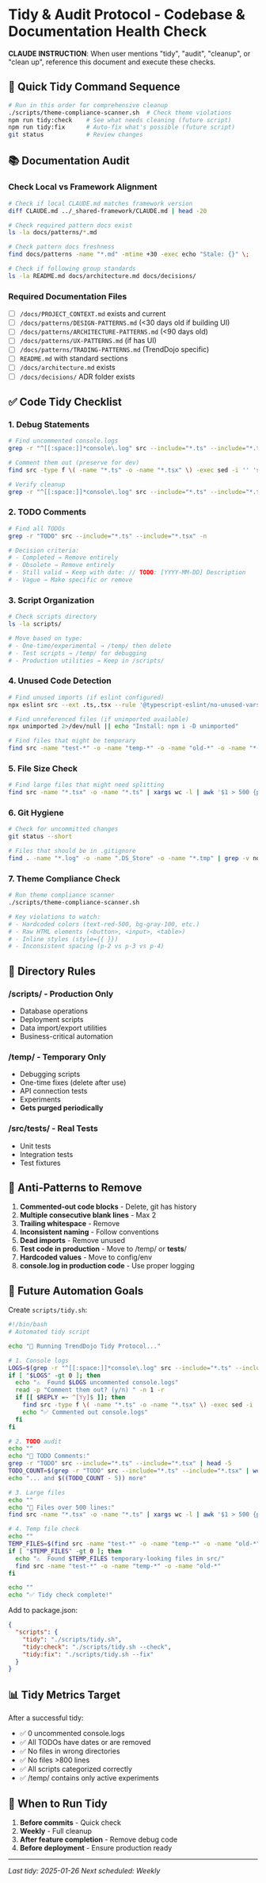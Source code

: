 # Tidy & Audit Protocol - Codebase & Documentation Health Check

**CLAUDE INSTRUCTION**: When user mentions "tidy", "audit", "cleanup", or "clean up", reference this document and execute these checks.

## 🎯 Quick Tidy Command Sequence

```bash
# Run in this order for comprehensive cleanup
./scripts/theme-compliance-scanner.sh  # Check theme violations
npm run tidy:check    # See what needs cleaning (future script)
npm run tidy:fix      # Auto-fix what's possible (future script)
git status            # Review changes
```

## 📚 Documentation Audit

### Check Local vs Framework Alignment
```bash
# Check if local CLAUDE.md matches framework version
diff CLAUDE.md ../_shared-framework/CLAUDE.md | head -20

# Check required pattern docs exist
ls -la docs/patterns/*.md

# Check pattern docs freshness
find docs/patterns -name "*.md" -mtime +30 -exec echo "Stale: {}" \;

# Check if following group standards
ls -la README.md docs/architecture.md docs/decisions/
```

### Required Documentation Files
- [ ] `/docs/PROJECT_CONTEXT.md` exists and current
- [ ] `/docs/patterns/DESIGN-PATTERNS.md` (<30 days old if building UI)
- [ ] `/docs/patterns/ARCHITECTURE-PATTERNS.md` (<90 days old)
- [ ] `/docs/patterns/UX-PATTERNS.md` (if has UI)
- [ ] `/docs/patterns/TRADING-PATTERNS.md` (TrendDojo specific)
- [ ] `README.md` with standard sections
- [ ] `/docs/architecture.md` exists
- [ ] `/docs/decisions/` ADR folder exists

## ✅ Code Tidy Checklist

### 1. Debug Statements
```bash
# Find uncommented console.logs
grep -r "^[[:space:]]*console\.log" src --include="*.ts" --include="*.tsx" | wc -l

# Comment them out (preserve for dev)
find src -type f \( -name "*.ts" -o -name "*.tsx" \) -exec sed -i '' 's/^[[:space:]]*console\.log/    \/\/ DEBUG: console.log/g' {} +

# Verify cleanup
grep -r "^[[:space:]]*console\.log" src --include="*.ts" --include="*.tsx" | wc -l
```

### 2. TODO Comments
```bash
# Find all TODOs
grep -r "TODO" src --include="*.ts" --include="*.tsx" -n

# Decision criteria:
# - Completed → Remove entirely
# - Obsolete → Remove entirely
# - Still valid → Keep with date: // TODO: [YYYY-MM-DD] Description
# - Vague → Make specific or remove
```

### 3. Script Organization
```bash
# Check scripts directory
ls -la scripts/

# Move based on type:
# - One-time/experimental → /temp/ then delete
# - Test scripts → /temp/ for debugging
# - Production utilities → Keep in /scripts/
```

### 4. Unused Code Detection
```bash
# Find unused imports (if eslint configured)
npx eslint src --ext .ts,.tsx --rule '@typescript-eslint/no-unused-vars: warn' 2>&1 | grep "is defined but never used"

# Find unreferenced files (if unimported available)
npx unimported 2>/dev/null || echo "Install: npm i -D unimported"

# Find files that might be temporary
find src -name "test-*" -o -name "temp-*" -o -name "old-*" -o -name "*-backup*"
```

### 5. File Size Check
```bash
# Find large files that might need splitting
find src -name "*.tsx" -o -name "*.ts" | xargs wc -l | awk '$1 > 500 {print $2 ": " $1 " lines"}'
```

### 6. Git Hygiene
```bash
# Check for uncommitted changes
git status --short

# Files that should be in .gitignore
find . -name "*.log" -o -name ".DS_Store" -o -name "*.tmp" | grep -v node_modules
```

### 7. Theme Compliance Check
```bash
# Run theme compliance scanner
./scripts/theme-compliance-scanner.sh

# Key violations to watch:
# - Hardcoded colors (text-red-500, bg-gray-100, etc.)
# - Raw HTML elements (<button>, <input>, <table>)
# - Inline styles (style={{ }})
# - Inconsistent spacing (p-2 vs p-3 vs p-4)
```

## 📁 Directory Rules

### /scripts/ - Production Only
- Database operations
- Deployment scripts
- Data import/export utilities
- Business-critical automation

### /temp/ - Temporary Only
- Debugging scripts
- One-time fixes (delete after use)
- API connection tests
- Experiments
- **Gets purged periodically**

### /src/__tests__/ - Real Tests
- Unit tests
- Integration tests
- Test fixtures

## 🚫 Anti-Patterns to Remove

1. **Commented-out code blocks** - Delete, git has history
2. **Multiple consecutive blank lines** - Max 2
3. **Trailing whitespace** - Remove
4. **Inconsistent naming** - Follow conventions
5. **Dead imports** - Remove unused
6. **Test code in production** - Move to /temp/ or __tests__/
7. **Hardcoded values** - Move to config/env
8. **console.log in production code** - Use proper logging

## 🤖 Future Automation Goals

Create `scripts/tidy.sh`:
```bash
#!/bin/bash
# Automated tidy script

echo "🧹 Running TrendDojo Tidy Protocol..."

# 1. Console logs
LOGS=$(grep -r "^[[:space:]]*console\.log" src --include="*.ts" --include="*.tsx" | wc -l)
if [ "$LOGS" -gt 0 ]; then
  echo "⚠️  Found $LOGS uncommented console.logs"
  read -p "Comment them out? (y/n) " -n 1 -r
  if [[ $REPLY =~ ^[Yy]$ ]]; then
    find src -type f \( -name "*.ts" -o -name "*.tsx" \) -exec sed -i '' 's/^[[:space:]]*console\.log/    \/\/ DEBUG: console.log/g' {} +
    echo "✅ Commented out console.logs"
  fi
fi

# 2. TODO audit
echo ""
echo "📝 TODO Comments:"
grep -r "TODO" src --include="*.ts" --include="*.tsx" | head -5
TODO_COUNT=$(grep -r "TODO" src --include="*.ts" --include="*.tsx" | wc -l)
echo "... and $((TODO_COUNT - 5)) more"

# 3. Large files
echo ""
echo "📏 Files over 500 lines:"
find src -name "*.tsx" -o -name "*.ts" | xargs wc -l | awk '$1 > 500 {print "  - " $2 ": " $1 " lines"}'

# 4. Temp file check
echo ""
TEMP_FILES=$(find src -name "test-*" -o -name "temp-*" -o -name "old-*" | wc -l)
if [ "$TEMP_FILES" -gt 0 ]; then
  echo "⚠️  Found $TEMP_FILES temporary-looking files in src/"
  find src -name "test-*" -o -name "temp-*" -o -name "old-*"
fi

echo ""
echo "✅ Tidy check complete!"
```

Add to package.json:
```json
{
  "scripts": {
    "tidy": "./scripts/tidy.sh",
    "tidy:check": "./scripts/tidy.sh --check",
    "tidy:fix": "./scripts/tidy.sh --fix"
  }
}
```

## 📊 Tidy Metrics Target

After a successful tidy:
- ✅ 0 uncommented console.logs
- ✅ All TODOs have dates or are removed
- ✅ No files in wrong directories
- ✅ No files >800 lines
- ✅ All scripts categorized correctly
- ✅ /temp/ contains only active experiments

## 🔄 When to Run Tidy

1. **Before commits** - Quick check
2. **Weekly** - Full cleanup
3. **After feature completion** - Remove debug code
4. **Before deployment** - Ensure production ready

---

*Last tidy: 2025-01-26*
*Next scheduled: Weekly*